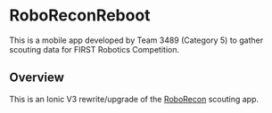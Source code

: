 # RoboReconReboot

This is a mobile app developed by Team 3489 (Category 5) to gather scouting data for FIRST Robotics Competition.

## Overview

This is an Ionic V3 rewrite/upgrade of the [RoboRecon](https://github.com/CarolinaKinetic/RoboRecon) scouting app.
